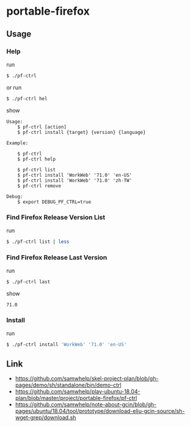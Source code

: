 
# portable-firefox

## Usage


### Help

run

``` sh
$ ./pf-ctrl
```

or run

``` sh
$ ./pf-ctrl hel
```

show

```
Usage:
	$ pf-ctrl [action]
	$ pf-ctrl install {target} {version} {language}

Example:

	$ pf-ctrl
	$ pf-ctrl help

	$ pf-ctrl list
	$ pf-ctrl install 'WorkWeb' '71.0' 'en-US'
	$ pf-ctrl install 'WorkWeb' '71.0' 'zh-TW'
	$ pf-ctrl remove

Debug:
	$ export DEBUG_PF_CTRL=true
```


### Find Firefox Release Version List

run

``` sh
$ ./pf-ctrl list | less
```


### Find Firefox Release Last Version

run

``` sh
$ ./pf-ctrl last
```

show

```
71.0
```


### Install

run

``` sh
$ ./pf-ctrl install 'WorkWeb' '71.0' 'en-US'
```


## Link

* https://github.com/samwhelp/skel-project-plan/blob/gh-pages/demo/sh/standalone/bin/demo-ctrl
* https://github.com/samwhelp/play-ubuntu-18.04-plan/blob/master/project/portable-firefox/pf-ctrl
* https://github.com/samwhelp/note-about-gcin/blob/gh-pages/ubuntu/18.04/tool/prototype/download-eliu-gcin-source/sh-wget-grep/download.sh
